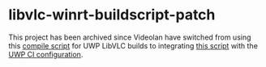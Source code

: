 # libvlc-winrt-buildscript-patch

This project has been archived since Videolan have switched from using this [compile script](https://code.videolan.org/videolan/vlc-winrt/-/blob/master/libvlc/compile.sh) for UWP LibVLC builds to integrating [this script](https://code.videolan.org/videolan/vlc/-/blob/master/extras/package/win32/build.sh) with the [UWP CI configuration](https://code.videolan.org/videolan/libvlc-nuget/-/blob/master/buildsystem/.gitlab-ci.yml).

